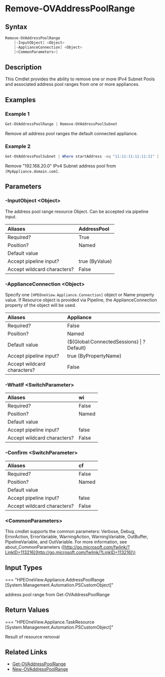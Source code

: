 ﻿---
description: Delete address pool range from an appliance.
---

# Remove-OVAddressPoolRange

## Syntax

```powershell
Remove-OVAddressPoolRange
    [-InputObject] <Object>
    [-ApplianceConnection] <Object>
    [<CommonParameters>]
```

## Description

This Cmdlet provides the ability to remove one or more IPv4 Subnet Pools and associated address pool ranges from one or more appliances.

## Examples

###  Example 1 

```powershell
Get-OVAddressPoolRange | Remove-OVAddressPoolSubnet
```

Remove all address pool ranges the default connected appliance.

###  Example 2 

```powershell
Get-OVAddressPoolSubnet | Where startAddress -eq "11:11:11:11:11:11" | Remove-OVAddressPoolSubnet
```

Remove "192.168.20.0" IPv4 Subnet address pool from `[MyAppliance.domain.com]`.

## Parameters

### -InputObject &lt;Object&gt;

The address pool range resource Object.  Can be accepted via pipeline input.

| Aliases | AddressPool |
| :--- | :--- |
| Required? | True |
| Position? | Named |
| Default value |  |
| Accept pipeline input? | true (ByValue) |
| Accept wildcard characters? | False |

### -ApplianceConnection &lt;Object&gt;

Specify one `[HPEOneView.Appliance.Connection]` object or Name property value. If Resource object is provided via Pipeline, the ApplianceConnection property of the object will be used.

| Aliases | Appliance |
| :--- | :--- |
| Required? | False |
| Position? | Named |
| Default value | (${Global:ConnectedSessions} &vert; ? Default) |
| Accept pipeline input? | true (ByPropertyName) |
| Accept wildcard characters? | False |

### -WhatIf &lt;SwitchParameter&gt;



| Aliases | wi |
| :--- | :--- |
| Required? | False |
| Position? | Named |
| Default value |  |
| Accept pipeline input? | false |
| Accept wildcard characters? | False |

### -Confirm &lt;SwitchParameter&gt;



| Aliases | cf |
| :--- | :--- |
| Required? | False |
| Position? | Named |
| Default value |  |
| Accept pipeline input? | false |
| Accept wildcard characters? | False |

### &lt;CommonParameters&gt;

This cmdlet supports the common parameters: Verbose, Debug, ErrorAction, ErrorVariable, WarningAction, WarningVariable, OutBuffer, PipelineVariable, and OutVariable. For more information, see about\_CommonParameters \([http://go.microsoft.com/fwlink/?LinkID=113216](http://go.microsoft.com/fwlink/?LinkID=113216)\)

## Input Types

=== "HPEOneView.Appliance.AddressPoolRange [System.Management.Automation.PSCustomObject]"
 
address pool range from Get-OVAddressPoolRange
 

## Return Values

=== "HPEOneView.Appliance.TaskResource [System.Management.Automation.PSCustomObject]"
 
Result of resource removal
 

## Related Links

* [Get-OVAddressPoolRange](get-ovaddresspoolrange.md)
* [New-OVAddressPoolRange](new-ovaddresspoolrange.md)
